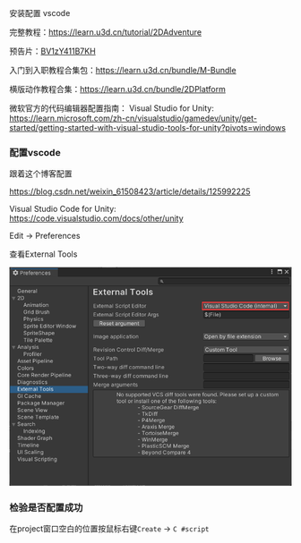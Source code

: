 安装配置 vscode

完整教程：https://learn.u3d.cn/tutorial/2DAdventure 

预告片：[BV1zY411B7KH](https://www.bilibili.com/video/BV1zY411B7KH/?spm_id_from=333.788.video.desc.click) 

入门到入职教程合集包：https://learn.u3d.cn/bundle/M-Bundle 

横版动作教程合集：https://learn.u3d.cn/bundle/2DPlatform 

微软官方的代码编辑器配置指南： Visual Studio for Unity: https://learn.microsoft.com/zh-cn/visualstudio/gamedev/unity/get-started/getting-started-with-visual-studio-tools-for-unity?pivots=windows

### 配置vscode

跟着这个博客配置

https://blog.csdn.net/weixin_61508423/article/details/125992225

 Visual Studio Code for Unity: https://code.visualstudio.com/docs/other/unity

Edit -> Preferences

查看External Tools

![image-20230326205946509](./images/与编辑器连接.png)





### 检验是否配置成功

在project窗口空白的位置按鼠标右键`Create` -> `C #script`